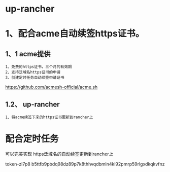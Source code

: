 # up-rancher
# 1、配合acme自动续签https证书。
## 1、1 acme提供
    1、免费的https证书，三个月的有效期
    2、支持泛域名https证书的申请
    3、创建定时任务自动续签申请证书
https://github.com/acmesh-official/acme.sh
## 1.2、 up-rancher
    1、将acme续签下来的https证书更新到rancher上

# 配合定时任务
可以完美实现 https泛域名的自动续签更新到rancher上

token-zl7p8
b5ttfb9pbdq98dz89p7k8thhvqdbmln4kl92pmrp59rlgxdkqkvfnz 


